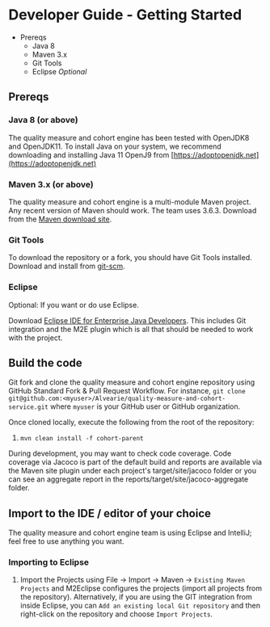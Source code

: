 # Developer Guide - Getting Started

* Prereqs
    * Java 8
    * Maven 3.x
    * Git Tools
    * Eclipse _Optional_

## Prereqs

### Java 8 (or above) 

The quality measure and cohort engine has been tested with OpenJDK8 and OpenJDK11. To install Java on your system, we recommend downloading and installing Java 11 OpenJ9 from [https://adoptopenjdk.net](https://adoptopenjdk.net)

### Maven 3.x (or above)

The quality measure and cohort engine is a multi-module Maven project. Any recent version of Maven should work. The team uses 3.6.3. Download from the [Maven download site](https://maven.apache.org/download.cgi).

### Git Tools

To download the repository or a fork, you should have Git Tools installed. Download and install from [git-scm](https://git-scm.com/downloads).

### Eclipse

Optional: If you want or do use Eclipse.

Download [Eclipse IDE for Enterprise Java Developers](https://www.eclipse.org/downloads/packages/release/2020-06/r/eclipse-ide-enterprise-java-developers). This includes Git integration and the M2E plugin which is all that should be needed to work with the project.

## Build the code

Git fork and clone the quality measure and cohort engine repository using GitHub Standard Fork & Pull Request Workflow. For instance, ``git clone git@github.com:<myuser>/Alvearie/quality-measure-and-cohort-service.git`` where ``myuser`` is your GitHub user or GitHub organization.

Once cloned locally, execute the following from the root of the repository:

1. ``mvn clean install -f cohort-parent``

During development, you may want to check code coverage. Code coverage via Jacoco is part of the default build and reports are available via the Maven site plugin under each project's target/site/jacoco folder or you can see an aggregate report in the reports/target/site/jacoco-aggregate folder.

## Import to the IDE / editor of your choice

The quality measure and cohort engine team is using Eclipse and IntelliJ; feel free to use anything you want.

### Importing to Eclipse

1. Import the Projects using File -> Import -> Maven -> ``Existing Maven Projects`` and M2Eclipse configures the projects (import all projects from the repository). Alternatively, if you are using the GIT integration from inside Eclipse, you can ``Add an existing local Git repository`` and then right-click on the repository and choose ``Import Projects``.




